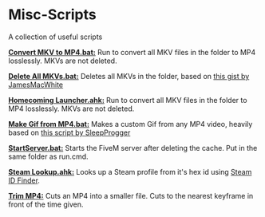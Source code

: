 # Misc-Scripts
A collection of useful scripts


[**Convert MKV to MP4.bat:**](https://github.com/Firecul/Misc-Scripts/blob/master/Convert%20MKVs%20to%20MP4.bat) Run to convert all MKV files in the folder to MP4 losslessly. MKVs are not deleted.  

[**Delete All MKVs.bat:**](https://github.com/Firecul/Misc-Scripts/blob/master/Delete%20All%20MKVs.bat) Deletes all MKVs in the folder, based on [this gist by JamesMacWhite](https://gist.github.com/jamesmacwhite/58aebfe4a82bb8d645a797a1ba975132)  

[**Homecoming Launcher.ahk:**](https://github.com/Firecul/Misc-Scripts/blob/master/Homecoming%20Launcher.ahk) Run to convert all MKV files in the folder to MP4 losslessly. MKVs are not deleted.  

[**Make Gif from MP4.bat:**](https://github.com/Firecul/Misc-Scripts/blob/master/Make%20Gif%20from%20MP4.bat) Makes a custom Gif from any MP4 video, heavily based on [this script by SleepProgger](https://github.com/SleepProgger/my_ffmpeg_utils/blob/master/video2gif.bat)  

[**StartServer.bat:**](https://github.com/Firecul/Misc-Scripts/blob/master/StartServer.bat) Starts the FiveM server after deleting the cache.  Put in the same folder as run.cmd.  

[**Steam Lookup.ahk:**](https://github.com/Firecul/Misc-Scripts/blob/master/Steam%20Lookup.ahk) Looks up a Steam profile from it's hex id using [Steam ID Finder](https://steamidfinder.com/).

[**Trim MP4:**](https://github.com/Firecul/Misc-Scripts/blob/master/Trim%20MP4.bat) Cuts an MP4 into a smaller file. Cuts to the nearest keyframe in front of the time given.  
